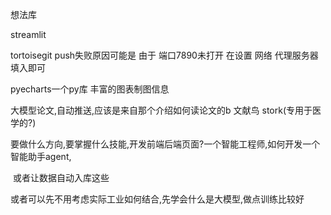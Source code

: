 想法库

streamlit

tortoisegit push失败原因可能是 由于 端口7890未打开 在设置 网络 代理服务器填入即可

pyecharts一个py库 丰富的图表制图信息 

大模型论文,自动推送,应该是来自那个介绍如何读论文的b 文献鸟 stork(专用于医学的?)

要做什么方向,要掌握什么技能,开发前端后端页面?一个智能工程师,如何开发一个智能助手agent,

​	或者让数据自动入库这些	

或者可以先不用考虑实际工业如何结合,先学会什么是大模型,做点训练比较好
